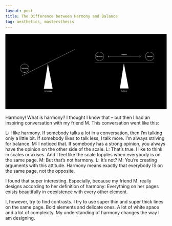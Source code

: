 ```yaml
---
layout: post
title: The Difference between Harmony and Balance
tag: aesthetics, mastersthesis
---
```

![harmony](/pic/master_balance3.jpg)

Harmony! What is harmony? I thought I know that – but then I had an inspiring conversation with my friend M. This conversation went like this:

L: 	I like harmony. If somebody talks a lot in a conversation, then I’m talking only a little bit. If somebody likes to talk less, I talk more. I’m always striving for balance.
M: I noticed that. If somebody has a strong opinion, 		you always have the opinion on the other side of the scale.
L: 	That’s true. I like to think in scales or axises. And I feel like the scale topples when everybody is on the same page.
M: But that’s not harmony.
L: 	It’s not?
M: You’re creating arguments with this attitude. Harmony means exactly that everybody IS on the same page, not the opposite.

I found that super interesting. Especially, because my friend M. really designs according to her definition of harmony: Everything on her pages exists beautifully in coexistence with every other element.

I, however, try to find contrasts. I try to use super thin and super thick lines on the same page. Bold elements and delicate ones. A lot of white space and a lot of complexity. My understanding of harmony changes the way I am designing. 